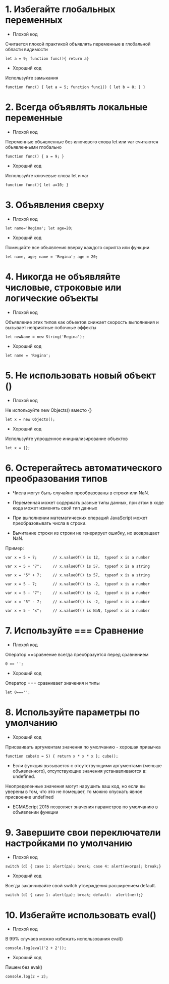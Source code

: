 # 1. Избегайте глобальных переменных #

- Плохой код

Считается плохой практикой объявлять переменные в глобальной области видимости

`let a = 9;
function func(){ return a}`

- Хороший код

Используйте замыкания

`function func() {
  let a = 5;
  function func1() {
    let b = 8;
  }
}`

# 2. Всегда объявлять локальные переменные #

- Плохой код

Переменные объявленные без ключевого слова let или var считаются объявленными глобально

`function func() {
  a = 9;
}`

- Хороший код

Используйте ключевые слова let и var

`function func(){ let a=10; }`

# 3. Объявления сверху #

- Плохой код

`let name='Regina'; let age=20;`

- Хороший код

Помещайте все объявления вверху каждого скрипта или функции

`let name, age;
name = 'Regina';
age = 20;`

# 4. Никогда не объявляйте числовые, строковые или логические объекты #

- Плохой код

Объявление этих типов как объектов снижает скорость выполнения и вызывает неприятные побочные эффекты

`let newName = new String('Regina');`

- Хороший код

`let name = 'Regina';`

# 5. Не использовать новый объект () #

- Плохой код

Не используйте new Objects() вместо {}

`let x = new Objects();`

- Хороший код

Используйте упрощенное инициализирование объектов

`let x = {};`

# 6. Остерегайтесь автоматического преобразования типов #

- Числа могут быть случайно преобразованы в строки или NaN.

- Переменная может содержать разные типы данных, при этом в ходе кода может изменять свой тип данных

- При выполнении математических операций JavaScript может преобразовывать числа в строки.

- Вычитание строки из строки не генерирует ошибку, но возвращает NaN.

Пример:

`var x = 5 + 7;       // x.valueOf() is 12,  typeof x is a number`

`var x = 5 + "7";     // x.valueOf() is 57,  typeof x is a string`

`var x = "5" + 7;     // x.valueOf() is 57,  typeof x is a string`

`var x = 5 - 7;       // x.valueOf() is -2,  typeof x is a number`

`var x = 5 - "7";     // x.valueOf() is -2,  typeof x is a number`

`var x = "5" - 7;     // x.valueOf() is -2,  typeof x is a number`

`var x = 5 - "x";     // x.valueOf() is NaN, typeof x is a number`

# 7. Используйте === Сравнение #

- Плохой код

Оператор ==сравнение всегда преобразуется перед сравнением

`0 == '';`

- Хороший код

Оператор === сравнивает значения и типы

`let 0==='';`

# 8. Используйте параметры по умолчанию #

- Хороший код

Присваивать аргументам значения по умолчанию - хорошая привычка

`function cube(x = 5) {
  return x * x * x
}; cube();`

- Если функция вызывается с отсутствующими аргументами (меньше объявленного), отсутствующие значения устанавливаются в: undefined.

Неопределенные значения могут нарушить ваш код, но если вы уверены в том, что это не помешает, то можно опускать явное присвоение undefined

- ECMAScript 2015 позволяет значения параметров по умолчанию в объявлении функции

# 9. Завершите свои переключатели настройками по умолчанию #

- Плохой код

`switch (d) { case 1: alert(да); break; case 4: alert(иногда); break;}`

- Хороший код

Всегда заканчивайте свой switch утверждения расширением default.

`switch (d) { case 1: alert(да); break; default:  alert(нет);}`

# 10. Избегайте использовать eval() #

- Плохой код

В 99% случаев можно избежать использования eval()

`console.log(eval('2 + 2'));`

- Хороший код

Пишем без eval()

`console.log(2 + 2);`
